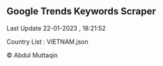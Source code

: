 

## Google Trends Keywords Scraper 
 
Last Update 22-01-2023 , 18:21:52

Country List :
VIETNAM.json



© Abdul Muttaqin 
